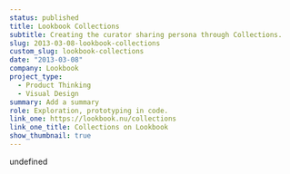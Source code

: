 ```yaml
---
status: published
title: Lookbook Collections
subtitle: Creating the curator sharing persona through Collections.
slug: 2013-03-08-lookbook-collections
custom_slug: lookbook-collections
date: "2013-03-08"
company: Lookbook
project_type:
  - Product Thinking
  - Visual Design
summary: Add a summary
role: Exploration, prototyping in code.
link_one: https://lookbook.nu/collections
link_one_title: Collections on Lookbook
show_thumbnail: true
---
```


undefined
